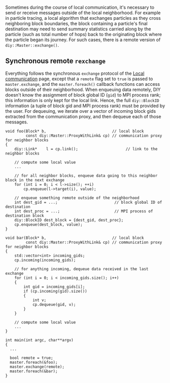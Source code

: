 Sometimes during the course of local communication, it's necessary to send or receive messages outside of the local
neighborhood. For example in particle tracing, a local algorithm that exchanges particles as they cross neighboring
block boundaries, the block containing a particle's final destination may need to send summary statistics carried along
by the particle (such as total number of hops) back to the originating block where the particle began its journey. For
such cases, there is a remote version of `diy::Master::exchange()`.

## Synchronous remote `rexchange`

Everything follows the synchronous `exchange` protocol of the [Local communication](local_comm.md) page, except that a
`remote` flag set to `true` is passed to `master.exchange`, and the `master.foreach()` callback functions can access
blocks outside of their neighborhood.
When enqueuing data remotely, DIY doesn't know the assignment of block global ID (`gid`) to MPI process rank; this
information is only kept for the local link. Hence, the full `diy::BlockID` information (a tuple of block gid and MPI
process rank) must be provided by the user. For dequeuing, we iterate over a vector of incoming block gids
extracted from the communication proxy, and then dequeue each of those messages.

~~~~{.cpp}
void foo(Block* b,                             // local block
         const diy::Master::ProxyWithLink& cp) // communication proxy for neighbor blocks
{
    diy::Link*    l = cp.link();                     // link to the neighbor blocks

    // compute some local value
    ...

    // for all neighbor blocks, enqueue data going to this neighbor block in the next exchange
    for (int i = 0; i < l->size(); ++i)
        cp.enqueue(l->target(i), value);

    // enqueue something remote outside of the neighborhood
    int dest_gid = ...;                         // block global ID of destination
    int dest_proc = ...;                        // MPI process of destination block
    diy::BlockID dest_block = {dest_gid, dest_proc};
    cp.enqueue(dest_block, value);
}

void bar(Block* b,                             // local block
         const diy::Master::ProxyWithLink& cp) // communication proxy for neighbor blocks
{
    std::vector<int> incoming_gids;
    cp.incoming(incoming_gids);

    // for anything incoming, dequeue data received in the last exchange
    for (int i = 0; i < incoming_gids.size(); i++)
    {
        int gid = incoming_gids[i];
        if (cp.incoming(gid).size())
        {
            int v;
            cp.dequeue(gid, v);
        }
    }

    // compute some local value
    ...
}

int main(int argc, char**argv)
{
  ...

  bool remote = true;
  master.foreach(&foo);
  master.exchange(remote);
  master.foreach(&bar);
}
~~~~

